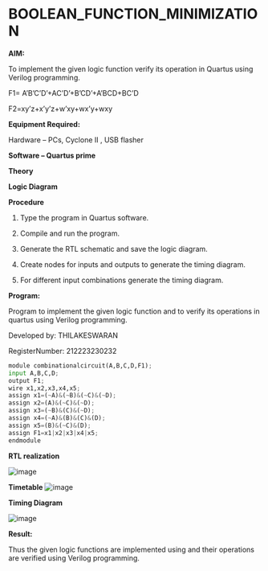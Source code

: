 # BOOLEAN_FUNCTION_MINIMIZATION

**AIM:**

To implement the given logic function verify its operation in Quartus using Verilog programming.

F1= A’B’C’D’+AC’D’+B’CD’+A’BCD+BC’D 

F2=xy’z+x’y’z+w’xy+wx’y+wxy

**Equipment Required:**

Hardware – PCs, Cyclone II , USB flasher

**Software – Quartus prime**

**Theory**

**Logic Diagram**

**Procedure**

1.	Type the program in Quartus software.

2.	Compile and run the program.

3.	Generate the RTL schematic and save the logic diagram.

4.	Create nodes for inputs and outputs to generate the timing diagram.

5.	For different input combinations generate the timing diagram.


**Program:**

 Program to implement the given logic function and to verify its operations in quartus using Verilog programming. 

Developed by: THILAKESWARAN

RegisterNumber: 212223230232
```py
module combinationalcircuit(A,B,C,D,F1);
input A,B,C,D;
output F1;
wire x1,x2,x3,x4,x5;
assign x1=(~A)&(~B)&(~C)&(~D);
assign x2=(A)&(~C)&(~D);
assign x3=(~B)&(C)&(~D);
assign x4=(~A)&(B)&(C)&(D);
assign x5=(B)&(~C)&(D);
assign F1=x1|x2|x3|x4|x5;
endmodule
```
**RTL realization**

![image](https://github.com/Gokhulraj2005/BOOLEAN_FUNCTION_MINIMIZATION/assets/138849253/31abede3-4039-4e7f-af3d-3812d4056efc)


**Timetable**
![image](https://github.com/Gokhulraj2005/BOOLEAN_FUNCTION_MINIMIZATION/assets/138849253/0dd80e62-e167-40fc-862e-ff155741ea45)



**Timing Diagram**

![image](https://github.com/Gokhulraj2005/BOOLEAN_FUNCTION_MINIMIZATION/assets/138849253/9924e9e4-612d-4ea6-85f7-46c07639c48a)

**Result:**

Thus the given logic functions are implemented using and their operations are verified using Verilog programming.

